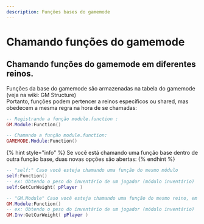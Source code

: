 ```yaml
---
description: Funções bases do gamemode
---
```


# Chamando funções do gamemode

## Chamando funções do gamemode em diferentes reinos.

Funções da base do gamemode são armazenadas na tabela do gamemode \(veja na wiki: GM Structure\)  
Portanto, funções podem pertencer a reinos específicos ou shared, mas obedecem a mesma regra na hora de se chamadas:

```lua
-- Registrando a função module.function :
GM.Module:Function()

-- Chamando a função module.function: 
GAMEMODE.Module:Function()
```

{% hint style="info" %}
 Se você está chamando uma função base dentro de outra função base, duas novas opções são abertas:
{% endhint %}

```lua
-- "self:" Caso você esteja chamando uma função do mesmo módulo
self:Function()
-- ex: Obtendo o peso do inventário de um jogador (módulo inventário)
self:GetCurWeight( pPlayer )

-- "GM.Module" Caso você esteja chamando uma função do mesmo reino, em um arquivo que contenha ( GM = GM or GAMEMODE or {} ) 
GM.Module:Function()
-- ex: Obtendo o peso do inventário de um jogador (módulo inventário)
GM.Inv:GetCurWeight( pPlayer )
```



